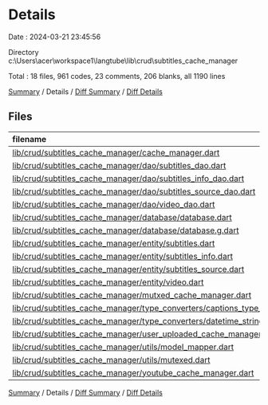 # Details

Date : 2024-03-21 23:45:56

Directory c:\\Users\\acer\\workspace1\\langtube\\lib\\crud\\subtitles_cache_manager

Total : 18 files,  961 codes, 23 comments, 206 blanks, all 1190 lines

[Summary](results.md) / Details / [Diff Summary](diff.md) / [Diff Details](diff-details.md)

## Files
| filename | language | code | comment | blank | total |
| :--- | :--- | ---: | ---: | ---: | ---: |
| [lib/crud/subtitles_cache_manager/cache_manager.dart](/lib/crud/subtitles_cache_manager/cache_manager.dart) | Dart | 127 | 1 | 13 | 141 |
| [lib/crud/subtitles_cache_manager/dao/subtitles_dao.dart](/lib/crud/subtitles_cache_manager/dao/subtitles_dao.dart) | Dart | 24 | 0 | 8 | 32 |
| [lib/crud/subtitles_cache_manager/dao/subtitles_info_dao.dart](/lib/crud/subtitles_cache_manager/dao/subtitles_info_dao.dart) | Dart | 36 | 0 | 10 | 46 |
| [lib/crud/subtitles_cache_manager/dao/subtitles_source_dao.dart](/lib/crud/subtitles_cache_manager/dao/subtitles_source_dao.dart) | Dart | 25 | 0 | 7 | 32 |
| [lib/crud/subtitles_cache_manager/dao/video_dao.dart](/lib/crud/subtitles_cache_manager/dao/video_dao.dart) | Dart | 18 | 0 | 5 | 23 |
| [lib/crud/subtitles_cache_manager/database/database.dart](/lib/crud/subtitles_cache_manager/database/database.dart) | Dart | 47 | 2 | 7 | 56 |
| [lib/crud/subtitles_cache_manager/database/database.g.dart](/lib/crud/subtitles_cache_manager/database/database.g.dart) | Dart | 304 | 14 | 65 | 383 |
| [lib/crud/subtitles_cache_manager/entity/subtitles.dart](/lib/crud/subtitles_cache_manager/entity/subtitles.dart) | Dart | 58 | 1 | 16 | 75 |
| [lib/crud/subtitles_cache_manager/entity/subtitles_info.dart](/lib/crud/subtitles_cache_manager/entity/subtitles_info.dart) | Dart | 78 | 1 | 11 | 90 |
| [lib/crud/subtitles_cache_manager/entity/subtitles_source.dart](/lib/crud/subtitles_cache_manager/entity/subtitles_source.dart) | Dart | 66 | 1 | 16 | 83 |
| [lib/crud/subtitles_cache_manager/entity/video.dart](/lib/crud/subtitles_cache_manager/entity/video.dart) | Dart | 41 | 1 | 14 | 56 |
| [lib/crud/subtitles_cache_manager/mutxed_cache_manager.dart](/lib/crud/subtitles_cache_manager/mutxed_cache_manager.dart) | Dart | 0 | 0 | 1 | 1 |
| [lib/crud/subtitles_cache_manager/type_converters/captions_type_stringifier.dart](/lib/crud/subtitles_cache_manager/type_converters/captions_type_stringifier.dart) | Dart | 18 | 0 | 6 | 24 |
| [lib/crud/subtitles_cache_manager/type_converters/datetime_stringifier.dart](/lib/crud/subtitles_cache_manager/type_converters/datetime_stringifier.dart) | Dart | 7 | 0 | 3 | 10 |
| [lib/crud/subtitles_cache_manager/user_uploaded_cache_manager.dart](/lib/crud/subtitles_cache_manager/user_uploaded_cache_manager.dart) | Dart | 0 | 0 | 1 | 1 |
| [lib/crud/subtitles_cache_manager/utils/model_mapper.dart](/lib/crud/subtitles_cache_manager/utils/model_mapper.dart) | Dart | 9 | 2 | 4 | 15 |
| [lib/crud/subtitles_cache_manager/utils/mutexed.dart](/lib/crud/subtitles_cache_manager/utils/mutexed.dart) | Dart | 64 | 0 | 11 | 75 |
| [lib/crud/subtitles_cache_manager/youtube_cache_manager.dart](/lib/crud/subtitles_cache_manager/youtube_cache_manager.dart) | Dart | 39 | 0 | 8 | 47 |

[Summary](results.md) / Details / [Diff Summary](diff.md) / [Diff Details](diff-details.md)